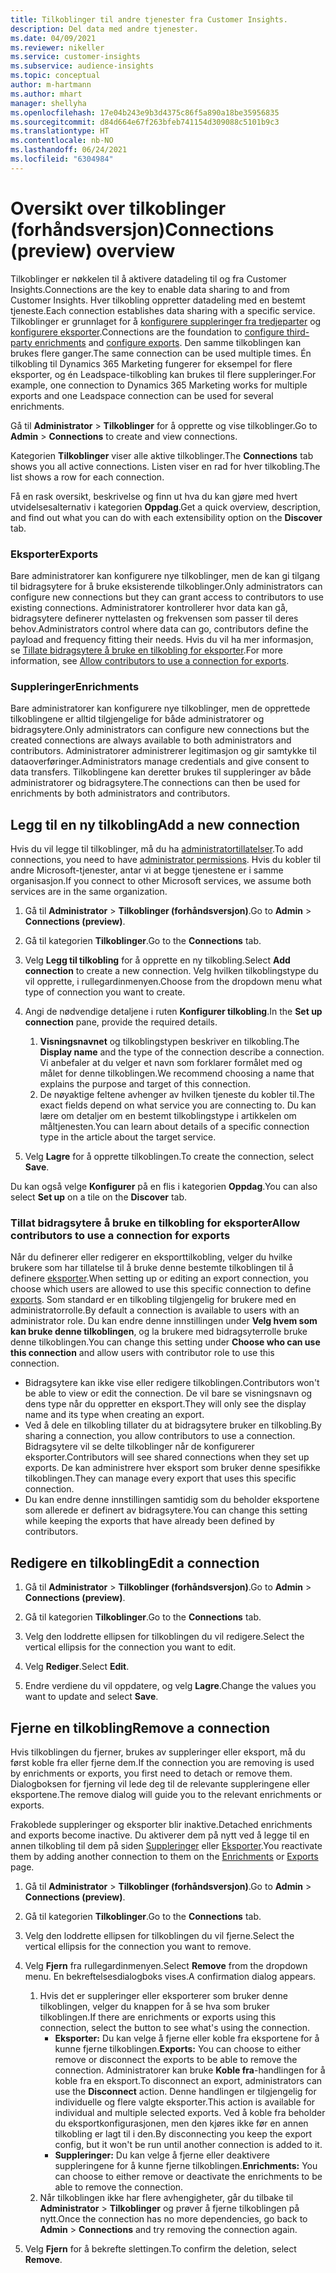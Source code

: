 ```yaml
---
title: Tilkoblinger til andre tjenester fra Customer Insights.
description: Del data med andre tjenester.
ms.date: 04/09/2021
ms.reviewer: nikeller
ms.service: customer-insights
ms.subservice: audience-insights
ms.topic: conceptual
author: m-hartmann
ms.author: mhart
manager: shellyha
ms.openlocfilehash: 17e04b243e9b3d4375c86f5a890a18be35956835
ms.sourcegitcommit: d84d664e67f263bfeb741154d309088c5101b9c3
ms.translationtype: HT
ms.contentlocale: nb-NO
ms.lasthandoff: 06/24/2021
ms.locfileid: "6304984"
---
```

# <a name="connections-preview-overview"></a><span data-ttu-id="eec58-103">Oversikt over tilkoblinger (forhåndsversjon)</span><span class="sxs-lookup"><span data-stu-id="eec58-103">Connections (preview) overview</span></span>

<span data-ttu-id="eec58-104">Tilkoblinger er nøkkelen til å aktivere datadeling til og fra Customer Insights.</span><span class="sxs-lookup"><span data-stu-id="eec58-104">Connections are the key to enable data sharing to and from Customer Insights.</span></span> <span data-ttu-id="eec58-105">Hver tilkobling oppretter datadeling med en bestemt tjeneste.</span><span class="sxs-lookup"><span data-stu-id="eec58-105">Each connection establishes data sharing with a specific service.</span></span> <span data-ttu-id="eec58-106">Tilkoblinger er grunnlaget for å [konfigurere suppleringer fra tredjeparter](enrichment-hub.md) og [konfigurere eksporter](export-destinations.md).</span><span class="sxs-lookup"><span data-stu-id="eec58-106">Connections are the foundation to [configure third-party enrichments](enrichment-hub.md) and [configure exports](export-destinations.md).</span></span> <span data-ttu-id="eec58-107">Den samme tilkoblingen kan brukes flere ganger.</span><span class="sxs-lookup"><span data-stu-id="eec58-107">The same connection can be used multiple times.</span></span> <span data-ttu-id="eec58-108">Én tilkobling til Dynamics 365 Marketing fungerer for eksempel for flere eksporter, og én Leadspace-tilkobling kan brukes til flere suppleringer.</span><span class="sxs-lookup"><span data-stu-id="eec58-108">For example, one connection to Dynamics 365 Marketing works for multiple exports and one Leadspace connection can be used for several enrichments.</span></span>

<span data-ttu-id="eec58-109">Gå til **Administrator** > **Tilkoblinger** for å opprette og vise tilkoblinger.</span><span class="sxs-lookup"><span data-stu-id="eec58-109">Go to **Admin** > **Connections** to create and view connections.</span></span>

<span data-ttu-id="eec58-110">Kategorien **Tilkoblinger** viser alle aktive tilkoblinger.</span><span class="sxs-lookup"><span data-stu-id="eec58-110">The **Connections** tab shows you all active connections.</span></span> <span data-ttu-id="eec58-111">Listen viser en rad for hver tilkobling.</span><span class="sxs-lookup"><span data-stu-id="eec58-111">The list shows a row for each connection.</span></span> 

<span data-ttu-id="eec58-112">Få en rask oversikt, beskrivelse og finn ut hva du kan gjøre med hvert utvidelsesalternativ i kategorien **Oppdag**.</span><span class="sxs-lookup"><span data-stu-id="eec58-112">Get a quick overview, description, and find out what you can do with each extensibility option on the **Discover** tab.</span></span>

### <a name="exports"></a><span data-ttu-id="eec58-113">Eksporter</span><span class="sxs-lookup"><span data-stu-id="eec58-113">Exports</span></span>

<span data-ttu-id="eec58-114">Bare administratorer kan konfigurere nye tilkoblinger, men de kan gi tilgang til bidragsytere for å bruke eksisterende tilkoblinger.</span><span class="sxs-lookup"><span data-stu-id="eec58-114">Only administrators can configure new connections but they can grant access to contributors to use existing connections.</span></span> <span data-ttu-id="eec58-115">Administratorer kontrollerer hvor data kan gå, bidragsytere definerer nyttelasten og frekvensen som passer til deres behov.</span><span class="sxs-lookup"><span data-stu-id="eec58-115">Administrators control where data can go, contributors define the payload and frequency fitting their needs.</span></span> <span data-ttu-id="eec58-116">Hvis du vil ha mer informasjon, se [Tillate bidragsytere å bruke en tilkobling for eksporter](#allow-contributors-to-use-a-connection-for-exports).</span><span class="sxs-lookup"><span data-stu-id="eec58-116">For more information, see [Allow contributors to use a connection for exports](#allow-contributors-to-use-a-connection-for-exports).</span></span>

### <a name="enrichments"></a><span data-ttu-id="eec58-117">Suppleringer</span><span class="sxs-lookup"><span data-stu-id="eec58-117">Enrichments</span></span>

<span data-ttu-id="eec58-118">Bare administratorer kan konfigurere nye tilkoblinger, men de opprettede tilkoblingene er alltid tilgjengelige for både administratorer og bidragsytere.</span><span class="sxs-lookup"><span data-stu-id="eec58-118">Only administrators can configure new connections but the created connections are always available to both administrators and contributors.</span></span> <span data-ttu-id="eec58-119">Administratorer administrerer legitimasjon og gir samtykke til dataoverføringer.</span><span class="sxs-lookup"><span data-stu-id="eec58-119">Administrators manage credentials and give consent to data transfers.</span></span> <span data-ttu-id="eec58-120">Tilkoblingene kan deretter brukes til suppleringer av både administratorer og bidragsytere.</span><span class="sxs-lookup"><span data-stu-id="eec58-120">The connections can then be used for enrichments by both administrators and contributors.</span></span>

## <a name="add-a-new-connection"></a><span data-ttu-id="eec58-121">Legg til en ny tilkobling</span><span class="sxs-lookup"><span data-stu-id="eec58-121">Add a new connection</span></span>

<span data-ttu-id="eec58-122">Hvis du vil legge til tilkoblinger, må du ha [administratortillatelser](permissions.md).</span><span class="sxs-lookup"><span data-stu-id="eec58-122">To add connections, you need to have [administrator permissions](permissions.md).</span></span> <span data-ttu-id="eec58-123">Hvis du kobler til andre Microsoft-tjenester, antar vi at begge tjenestene er i samme organisasjon.</span><span class="sxs-lookup"><span data-stu-id="eec58-123">If you connect to other Microsoft services, we assume both services are in the same organization.</span></span>

1. <span data-ttu-id="eec58-124">Gå til **Administrator** > **Tilkoblinger (forhåndsversjon)**.</span><span class="sxs-lookup"><span data-stu-id="eec58-124">Go to **Admin** > **Connections (preview)**.</span></span>

1. <span data-ttu-id="eec58-125">Gå til kategorien **Tilkoblinger**.</span><span class="sxs-lookup"><span data-stu-id="eec58-125">Go to the **Connections** tab.</span></span>

1. <span data-ttu-id="eec58-126">Velg **Legg til tilkobling** for å opprette en ny tilkobling.</span><span class="sxs-lookup"><span data-stu-id="eec58-126">Select **Add connection** to create a new connection.</span></span> <span data-ttu-id="eec58-127">Velg hvilken tilkoblingstype du vil opprette, i rullegardinmenyen.</span><span class="sxs-lookup"><span data-stu-id="eec58-127">Choose from the dropdown menu what type of connection you want to create.</span></span>

1. <span data-ttu-id="eec58-128">Angi de nødvendige detaljene i ruten **Konfigurer tilkobling**.</span><span class="sxs-lookup"><span data-stu-id="eec58-128">In the **Set up connection** pane, provide the required details.</span></span> 
   1. <span data-ttu-id="eec58-129">**Visningsnavnet** og tilkoblingstypen beskriver en tilkobling.</span><span class="sxs-lookup"><span data-stu-id="eec58-129">The **Display name** and the type of the connection describe a connection.</span></span> <span data-ttu-id="eec58-130">Vi anbefaler at du velger et navn som forklarer formålet med og målet for denne tilkoblingen.</span><span class="sxs-lookup"><span data-stu-id="eec58-130">We recommend choosing a name that explains the purpose and target of this connection.</span></span>
   1. <span data-ttu-id="eec58-131">De nøyaktige feltene avhenger av hvilken tjeneste du kobler til.</span><span class="sxs-lookup"><span data-stu-id="eec58-131">The exact fields depend on what service you are connecting to.</span></span> <span data-ttu-id="eec58-132">Du kan lære om detaljer om en bestemt tilkoblingstype i artikkelen om måltjenesten.</span><span class="sxs-lookup"><span data-stu-id="eec58-132">You can learn about details of a specific connection type in the article about the target service.</span></span>

1. <span data-ttu-id="eec58-133">Velg **Lagre** for å opprette tilkoblingen.</span><span class="sxs-lookup"><span data-stu-id="eec58-133">To create the connection, select **Save**.</span></span>

<span data-ttu-id="eec58-134">Du kan også velge **Konfigurer** på en flis i kategorien **Oppdag**.</span><span class="sxs-lookup"><span data-stu-id="eec58-134">You can also select **Set up** on a tile on the **Discover** tab.</span></span>

### <a name="allow-contributors-to-use-a-connection-for-exports"></a><span data-ttu-id="eec58-135">Tillat bidragsytere å bruke en tilkobling for eksporter</span><span class="sxs-lookup"><span data-stu-id="eec58-135">Allow contributors to use a connection for exports</span></span>

<span data-ttu-id="eec58-136">Når du definerer eller redigerer en eksporttilkobling, velger du hvilke brukere som har tillatelse til å bruke denne bestemte tilkoblingen til å definere [eksporter](export-destinations.md).</span><span class="sxs-lookup"><span data-stu-id="eec58-136">When setting up or editing an export connection, you choose which users are allowed to use this specific connection to define [exports](export-destinations.md).</span></span> <span data-ttu-id="eec58-137">Som standard er en tilkobling tilgjengelig for brukere med en administratorrolle.</span><span class="sxs-lookup"><span data-stu-id="eec58-137">By default a connection is available to users with an administrator role.</span></span> <span data-ttu-id="eec58-138">Du kan endre denne innstillingen under **Velg hvem som kan bruke denne tilkoblingen**, og la brukere med bidragsyterrolle bruke denne tilkoblingen.</span><span class="sxs-lookup"><span data-stu-id="eec58-138">You can change this setting under **Choose who can use this connection** and allow users with contributor role to use this connection.</span></span>

- <span data-ttu-id="eec58-139">Bidragsytere kan ikke vise eller redigere tilkoblingen.</span><span class="sxs-lookup"><span data-stu-id="eec58-139">Contributors won't be able to view or edit the connection.</span></span> <span data-ttu-id="eec58-140">De vil bare se visningsnavn og dens type når du oppretter en eksport.</span><span class="sxs-lookup"><span data-stu-id="eec58-140">They will only see the display name and its type when creating an export.</span></span>
- <span data-ttu-id="eec58-141">Ved å dele en tilkobling tillater du at bidragsytere bruker en tilkobling.</span><span class="sxs-lookup"><span data-stu-id="eec58-141">By sharing a connection, you allow contributors to use a connection.</span></span> <span data-ttu-id="eec58-142">Bidragsytere vil se delte tilkoblinger når de konfigurerer eksporter.</span><span class="sxs-lookup"><span data-stu-id="eec58-142">Contributors will see shared connections when they set up exports.</span></span> <span data-ttu-id="eec58-143">De kan administrere hver eksport som bruker denne spesifikke tilkoblingen.</span><span class="sxs-lookup"><span data-stu-id="eec58-143">They can manage every export that uses this specific connection.</span></span>
- <span data-ttu-id="eec58-144">Du kan endre denne innstillingen samtidig som du beholder eksportene som allerede er definert av bidragsytere.</span><span class="sxs-lookup"><span data-stu-id="eec58-144">You can change this setting while keeping the exports that have already been defined by contributors.</span></span>

## <a name="edit-a-connection"></a><span data-ttu-id="eec58-145">Redigere en tilkobling</span><span class="sxs-lookup"><span data-stu-id="eec58-145">Edit a connection</span></span>

1. <span data-ttu-id="eec58-146">Gå til **Administrator** > **Tilkoblinger (forhåndsversjon)**.</span><span class="sxs-lookup"><span data-stu-id="eec58-146">Go to **Admin** > **Connections (preview)**.</span></span>

1. <span data-ttu-id="eec58-147">Gå til kategorien **Tilkoblinger**.</span><span class="sxs-lookup"><span data-stu-id="eec58-147">Go to the **Connections** tab.</span></span>

1. <span data-ttu-id="eec58-148">Velg den loddrette ellipsen for tilkoblingen du vil redigere.</span><span class="sxs-lookup"><span data-stu-id="eec58-148">Select the vertical ellipsis for the connection you want to edit.</span></span>

1. <span data-ttu-id="eec58-149">Velg **Rediger**.</span><span class="sxs-lookup"><span data-stu-id="eec58-149">Select **Edit**.</span></span>

1. <span data-ttu-id="eec58-150">Endre verdiene du vil oppdatere, og velg **Lagre**.</span><span class="sxs-lookup"><span data-stu-id="eec58-150">Change the values you want to update and select **Save**.</span></span>

## <a name="remove-a-connection"></a><span data-ttu-id="eec58-151">Fjerne en tilkobling</span><span class="sxs-lookup"><span data-stu-id="eec58-151">Remove a connection</span></span>

<span data-ttu-id="eec58-152">Hvis tilkoblingen du fjerner, brukes av suppleringer eller eksport, må du først koble fra eller fjerne dem.</span><span class="sxs-lookup"><span data-stu-id="eec58-152">If the connection you are removing is used by enrichments or exports, you first need to detach or remove them.</span></span> <span data-ttu-id="eec58-153">Dialogboksen for fjerning vil lede deg til de relevante suppleringene eller eksportene.</span><span class="sxs-lookup"><span data-stu-id="eec58-153">The remove dialog will guide you to the relevant enrichments or exports.</span></span> 

<span data-ttu-id="eec58-154">Frakoblede suppleringer og eksporter blir inaktive.</span><span class="sxs-lookup"><span data-stu-id="eec58-154">Detached enrichments and exports become inactive.</span></span> <span data-ttu-id="eec58-155">Du aktiverer dem på nytt ved å legge til en annen tilkobling til dem på siden [Suppleringer](enrichment-hub.md) eller [Eksporter](export-destinations.md).</span><span class="sxs-lookup"><span data-stu-id="eec58-155">You reactivate them by adding another connection to them on the [Enrichments](enrichment-hub.md) or [Exports](export-destinations.md) page.</span></span>

1. <span data-ttu-id="eec58-156">Gå til **Administrator** > **Tilkoblinger (forhåndsversjon)**.</span><span class="sxs-lookup"><span data-stu-id="eec58-156">Go to **Admin** > **Connections (preview)**.</span></span>

1. <span data-ttu-id="eec58-157">Gå til kategorien **Tilkoblinger**.</span><span class="sxs-lookup"><span data-stu-id="eec58-157">Go to the **Connections** tab.</span></span>

1. <span data-ttu-id="eec58-158">Velg den loddrette ellipsen for tilkoblingen du vil fjerne.</span><span class="sxs-lookup"><span data-stu-id="eec58-158">Select the vertical ellipsis for the connection you want to remove.</span></span>

1. <span data-ttu-id="eec58-159">Velg **Fjern** fra rullegardinmenyen.</span><span class="sxs-lookup"><span data-stu-id="eec58-159">Select **Remove** from the dropdown menu.</span></span> <span data-ttu-id="eec58-160">En bekreftelsesdialogboks vises.</span><span class="sxs-lookup"><span data-stu-id="eec58-160">A confirmation dialog appears.</span></span>

   1. <span data-ttu-id="eec58-161">Hvis det er suppleringer eller eksporterer som bruker denne tilkoblingen, velger du knappen for å se hva som bruker tilkoblingen.</span><span class="sxs-lookup"><span data-stu-id="eec58-161">If there are enrichments or exports using this connection, select the button to see what's using the connection.</span></span>
      - <span data-ttu-id="eec58-162">**Eksporter:** Du kan velge å fjerne eller koble fra eksportene for å kunne fjerne tilkoblingen.</span><span class="sxs-lookup"><span data-stu-id="eec58-162">**Exports:** You can choose to either remove or disconnect the exports to be able to remove the connection.</span></span> <span data-ttu-id="eec58-163">Administratorer kan bruke **Koble fra**-handlingen for å koble fra en eksport.</span><span class="sxs-lookup"><span data-stu-id="eec58-163">To disconnect an export, administrators can use the **Disconnect** action.</span></span> <span data-ttu-id="eec58-164">Denne handlingen er tilgjengelig for individuelle og flere valgte eksporter.</span><span class="sxs-lookup"><span data-stu-id="eec58-164">This action is available for individual and multiple selected exports.</span></span> <span data-ttu-id="eec58-165">Ved å koble fra beholder du eksportkonfigurasjonen, men den kjøres ikke før en annen tilkobling er lagt til i den.</span><span class="sxs-lookup"><span data-stu-id="eec58-165">By disconnecting you keep the export config, but it won't be run until another connection is added to it.</span></span>
      - <span data-ttu-id="eec58-166">**Suppleringer:** Du kan velge å fjerne eller deaktivere suppleringene for å kunne fjerne tilkoblingen.</span><span class="sxs-lookup"><span data-stu-id="eec58-166">**Enrichments:** You can choose to either remove or deactivate the enrichments to be able to remove the connection.</span></span> 
   1. <span data-ttu-id="eec58-167">Når tilkoblingen ikke har flere avhengigheter, går du tilbake til **Administrator** > **Tilkoblinger** og prøver å fjerne tilkoblingen på nytt.</span><span class="sxs-lookup"><span data-stu-id="eec58-167">Once the connection has no more dependencies, go back to **Admin** > **Connections** and try removing the connection again.</span></span>

1. <span data-ttu-id="eec58-168">Velg **Fjern** for å bekrefte slettingen.</span><span class="sxs-lookup"><span data-stu-id="eec58-168">To confirm the deletion, select **Remove**.</span></span>

